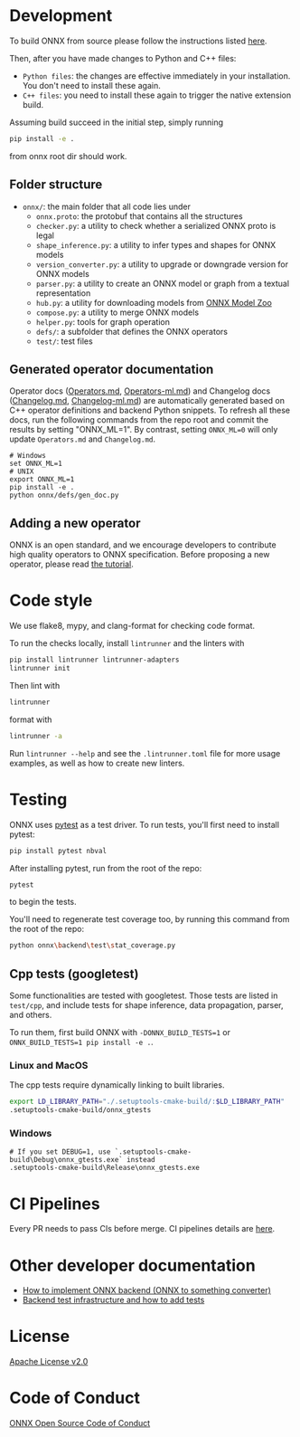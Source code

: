 <!--
Copyright (c) ONNX Project Contributors

SPDX-License-Identifier: Apache-2.0
-->

# Development

To build ONNX from source please follow the instructions listed [here](https://github.com/onnx/onnx#build-onnx-from-source).

Then, after you have made changes to Python and C++ files:

- `Python files`: the changes are effective immediately in your installation. You don't need to install these again.
- `C++ files`: you need to install these again to trigger the native extension build.

Assuming build succeed in the initial step, simply running

```sh
pip install -e .
```

from onnx root dir should work.

## Folder structure

- `onnx/`: the main folder that all code lies under
  - `onnx.proto`: the protobuf that contains all the structures
  - `checker.py`: a utility to check whether a serialized ONNX proto is legal
  - `shape_inference.py`: a utility to infer types and shapes for ONNX models
  - `version_converter.py`: a utility to upgrade or downgrade version for ONNX models
  - `parser.py`: a utility to create an ONNX model or graph from a textual representation
  - `hub.py`: a utility for downloading models from [ONNX Model Zoo](https://github.com/onnx/models)
  - `compose.py`: a utility to merge ONNX models
  - `helper.py`: tools for graph operation
  - `defs/`: a subfolder that defines the ONNX operators
  - `test/`: test files

## Generated operator documentation

Operator docs ([Operators.md](Operators.md), [Operators-ml.md](Operators-ml.md)) and Changelog docs ([Changelog.md](Changelog.md), [Changelog-ml.md](Changelog-ml.md)) are automatically generated based on C++ operator definitions and backend Python snippets. To refresh all these docs, run the following commands from the repo root and commit the results by setting "ONNX_ML=1". By contrast, setting `ONNX_ML=0` will only update `Operators.md` and `Changelog.md`.


```pwsh
# Windows
set ONNX_ML=1
# UNIX
export ONNX_ML=1
pip install -e .
python onnx/defs/gen_doc.py
```

## Adding a new operator

ONNX is an open standard, and we encourage developers to contribute high
quality operators to ONNX specification.
Before proposing a new operator, please read [the tutorial](AddNewOp.md).

# Code style

We use flake8, mypy, and clang-format for checking code format.

To run the checks locally, install `lintrunner` and the linters with

```sh
pip install lintrunner lintrunner-adapters
lintrunner init
```

Then lint with

```sh
lintrunner
```

format with

```sh
lintrunner -a
```

Run `lintrunner --help` and see the `.lintrunner.toml` file for more usage examples, as well as how to create new linters.

# Testing

ONNX uses [pytest](https://docs.pytest.org) as a test driver. To run tests, you'll first need to install pytest:

```sh
pip install pytest nbval
```

After installing pytest, run from the root of the repo:

```sh
pytest
```

to begin the tests.

You'll need to regenerate test coverage too, by running this command from the root of the repo:

```sh
python onnx\backend\test\stat_coverage.py
```

## Cpp tests (googletest)

Some functionalities are tested with googletest. Those tests are listed in `test/cpp`, and include tests for shape inference, data propagation, parser, and others.

To run them, first build ONNX with `-DONNX_BUILD_TESTS=1` or `ONNX_BUILD_TESTS=1 pip install -e .`.

### Linux and MacOS

The cpp tests require dynamically linking to built libraries.

```sh
export LD_LIBRARY_PATH="./.setuptools-cmake-build/:$LD_LIBRARY_PATH"
.setuptools-cmake-build/onnx_gtests
```

### Windows

```pwsh
# If you set DEBUG=1, use `.setuptools-cmake-build\Debug\onnx_gtests.exe` instead
.setuptools-cmake-build\Release\onnx_gtests.exe
```

# CI Pipelines

Every PR needs to pass CIs before merge. CI pipelines details are [here](CIPipelines.md).

# Other developer documentation

- [How to implement ONNX backend (ONNX to something converter)](ImplementingAnOnnxBackend.md)
- [Backend test infrastructure and how to add tests](OnnxBackendTest.md)

# License

[Apache License v2.0](/LICENSE)

# Code of Conduct

[ONNX Open Source Code of Conduct](http://onnx.ai/codeofconduct.html)

